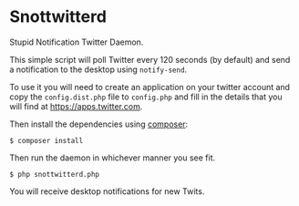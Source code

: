 Snottwitterd
============

Stupid Notification Twitter Daemon.

This simple script will poll Twitter every 120 seconds (by default) and send
a notification to the desktop using `notify-send`.

To use it you will need to create an application on your twitter account and
copy the `config.dist.php` file to `config.php` and fill in the details that
you will find at https://apps.twitter.com.

Then install the dependencies using [composer](https://getcomposer.org):

````
$ composer install
````

Then run the daemon in whichever manner you see fit.

````
$ php snottwitterd.php
````

You will receive desktop notifications for new Twits.
